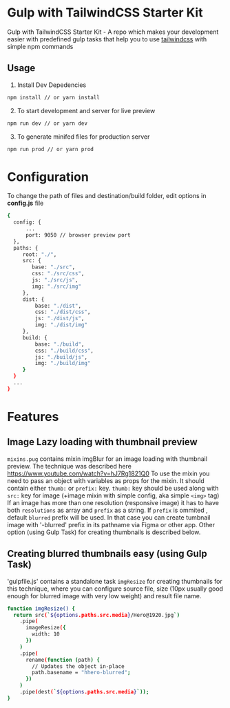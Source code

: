 # Gulp with TailwindCSS Starter Kit

Gulp with TailwindCSS Starter Kit - A repo which makes your development easier with predefined gulp tasks that help you to use [tailwindcss](https://github.com/tailwindcss/tailwindcss) with simple npm commands

## Usage

1. Install Dev Depedencies

```sh
npm install // or yarn install
```

2. To start development and server for live preview

```sh
npm run dev // or yarn dev
```

3. To generate minifed files for production server

```sh
npm run prod // or yarn prod
```

# Configuration

To change the path of files and destination/build folder, edit options in **config.js** file

```sh
{
  config: {
      ...
      port: 9050 // browser preview port
  },
  paths: {
     root: "./",
     src: {
        base: "./src",
        css: "./src/css",
        js: "./src/js",
        img: "./src/img"
     },
     dist: {
         base: "./dist",
         css: "./dist/css",
         js: "./dist/js",
         img: "./dist/img"
     },
     build: {
         base: "./build",
         css: "./build/css",
         js: "./build/js",
         img: "./build/img"
     }
  }
  ...
}
```

# Features

## Image Lazy loading with thumbnail preview

`mixins.pug` contains mixin imgBlur for an image loading with thumbnail preview. The technique was described here https://www.youtube.com/watch?v=hJ7Rg1821Q0
To use the mixin you need to pass an object with variables as props for the mixin. It should contain either `thumb:` or `prefix:` key. `thumb:` key should be used along with `src:` key for image (+image mixin with simple config, aka simple `<img>` tag)
If an image has more than one resolution (responsive image) it has to have both `resolutions` as array and `prefix` as a string. If `prefix` is ommited , default `blurred` prefix will be used.
In that case you can create tumbnail image with '-blurred' prefix in its pathname via Figma or other app.
Other option (using Gulp Task) for creating thumbnails is described below.

## Creating blurred thumbnails easy (using Gulp Task)

'gulpfile.js' contains a standalone task `imgResize` for creating thumbnails for this technique, where you can configure source file, size (10px usually good enough for blurred image with very low weight) and result file name.

```sh
function imgResize() {
  return src(`${options.paths.src.media}/Hero@1920.jpg`)
    .pipe(
      imageResize({
        width: 10
      })
    )
    .pipe(
      rename(function (path) {
        // Updates the object in-place
        path.basename = "hhero-blurred";
      })
    )
    .pipe(dest(`${options.paths.src.media}`));
}
```
